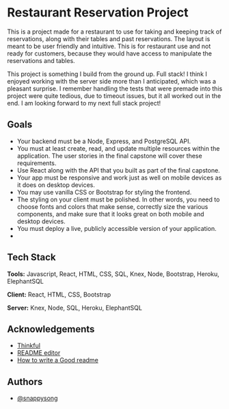 
# Restaurant Reservation Project

This is a project made for a restaurant to use for taking and keeping track of reservations, along with their tables and past reservations. The layout is meant to be user friendly and intuitive. This is for restaurant use and not ready for customers, because they would have access to manipulate the reservations and tables.

This project is something I build from the ground up. Full stack! I think I enjoyed working with the server side more than I anticipated, which was a pleasant surprise. I remember handling the tests that were premade into this project were quite tedious, due to timeout issues, but it all worked out in the end. I am looking forward to my next full stack project!

## Goals

- Your backend must be a Node, Express, and PostgreSQL API.
- You must at least create, read, and update multiple resources within the application. The user stories in the final capstone will cover these requirements.
- Use React along with the API that you built as part of the final capstone.
- Your app must be responsive and work just as well on mobile devices as it does on desktop devices.
- You may use vanilla CSS or Bootstrap for styling the frontend.
- The styling on your client must be polished. In other words, you need to choose fonts and colors that make sense, correctly size the various components, and make sure that it looks great on both mobile and desktop devices.
- You must deploy a live, publicly accessible version of your application.
- 
## Tech Stack

**Tools:** Javascript, React, HTML, CSS, SQL, Knex, Node, Bootstrap, Heroku, ElephantSQL

**Client:** React, HTML, CSS, Bootstrap

**Server:** Knex, Node, SQL, Heroku, ElephantSQL

  
## Acknowledgements

 - [Thinkful](https://thinkful.com)
 - [README editor](https://readme.so/)
 - [How to write a Good readme](https://bulldogjob.com/news/449-how-to-write-a-good-readme-for-your-github-project)

  
## Authors

- [@snappysong](https://www.github.com/snappysong)

  
